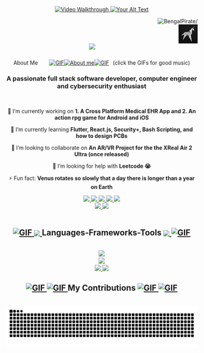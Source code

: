 <p align="center">
  <a href="https://www.youtube.com/watch?v=tmNpR_xQd8E">
    <img src="https://media4.giphy.com/media/v1.Y2lkPTc5MGI3NjExMWtlcmVnMXNic3hoMjNmN2hqbjYzbnNubThwODc0ZzdseHhoaTg3aiZlcD12MV9pbnRlcm5hbF9naWZfYnlfaWQmY3Q9Zw/6v8Eh5MHAl7WP9A78Z/giphy.gif" alt="Video Walkthrough" height="250px">
  </a>
  <a href="https://www.youtube.com/watch?v=_9bw_VtMUGA">
    <img src="https://i.imgur.com/0vgmLsY.gif" alt="Your Alt Text" height="250px" width="250px"> 
  </a>
</p>

<!--img align="right" src="https://visitor-badge.laobi.icu/badge?page_id=BengalPirate.BengalPirate" /-->

<img align="right" src="https://komarev.com/ghpvc/?username=BengalPirate&label=Edgerunners&color=0e75b6&style=flat" alt=BengalPirate/>
<br>
<img align="right" src="Bladerunner.jpg" alt="Bladerunner Image" width="50" height="50">

<h1 align="center">
  <a href="https://www.youtube.com/watch?v=1JNmz17gnMw&list=RDWK2R6RNwHDY&index=2">
    <img src="https://readme-typing-svg.herokuapp.com/?font=Righteous&size=35&center=true&vCenter=true&width=500&height=70&duration=4000&lines=Hello+Friend+👋;" />
  </a>
</h1>

<div align="center" style="display: flex; align-items: center; justify-content: center;">
  <div style="margin-right: 30px;">About Me</div>
    <a href="https://www.youtube.com/watch?v=CmwRQqJsegw&list=PLF42D0352FB78B009&index=5">
      <img src="https://media0.giphy.com/media/v1.Y2lkPTc5MGI3NjExa2FxcHhrbjhhczQ2N21oMzVlNXlpZGY4bzZqOWgzbWticmQ4dmJsaiZlcD12MV9pbnRlcm5hbF9naWZfYnlfaWQmY3Q9Zw/AOSwwqVjNZlDO/giphy.gif" alt="GIF" style="width: 60px; height: 60px;">
    </a>
    <a href="https://www.youtube.com/watch?v=WeRQ_Essido">
      <img src="https://github.com/7oSkaaa/7oSkaaa/blob/main/Images/about_me.gif?raw=true" width="50px" alt="About me">
    </a>
    <a href="https://www.youtube.com/watch?v=CmwRQqJsegw&list=PLF42D0352FB78B009&index=5">
      <img src="https://media0.giphy.com/media/v1.Y2lkPTc5MGI3NjExa2FxcHhrbjhhczQ2N21oMzVlNXlpZGY4bzZqOWgzbWticmQ4dmJsaiZlcD12MV9pbnRlcm5hbF9naWZfYnlfaWQmY3Q9Zw/AOSwwqVjNZlDO/giphy.gif" alt="GIF" style="width: 60px; height: 60px;">
    </a>
  <div style="margin-left: 10px;">(click the GIFs for good music)</div>
</div>



<h3 align="center">A passionate full stack software developer, computer engineer and cybersecurity enthusiast</h3>

<br/>

<div align="center">

 🔭 I’m currently working on **1. A Cross Platform Medical EHR App and 2. An action rpg game for Android and iOS**
 
 🌱 I’m currently learning **Flutter, React.js, Security+, Bash Scripting, and how to design PCBs**
 
 👯 I’m looking to collaborate on **An AR/VR Project for the the XReal Air 2 Ultra (once released)**
 
 🤔 I’m looking for help with **Leetcode 😭**
  <!-- -- 💬 Ask me about ...              - 📫 How to reach me: ... - 😄 Pronouns: **he/him** -->
 ⚡ Fun fact: **Venus rotates so slowly that a day there is longer than a year on Earth**

</div>

<div align="center">
  <a href="mailto:BengalPirate@proton.me">
    <img src="https://img.shields.io/badge/Protonmail-6C4AFE?style=for-the-badge&logo=protonmail&logoColor=white"/>
  </a>
  <!--<a href="https://www.linkedin.com/in/brandon-newton-519607251/">
    <img src="https://img.shields.io/badge/LinkedIn-0077B5?style=for-the-badge&logo=linkedin&logoColor=white" />
  </a>-->
  <a href="https://gitlab.com/BengalPirate">
    <img src="https://img.shields.io/badge/Gitlab-E14328?style=for-the-badge&logo=gitlab&logoColor=FF9E1B"/>
  </a>
  <a href="https://bitbucket.org/bengalpirate/workspace/overview/">
    <img src="https://img.shields.io/badge/Bitbucket-0052CC?style=for-the-badge&logo=bitbucket&logoColor=5298FB"/>
  </a>
   <a href="https://stackoverflow.com/users/22466566/bengalpirate">
    <img src="https://img.shields.io/badge/stack_overflow-BFBDBB?style=for-the-badge&logo=stackoverflow&logoColor=F48425"/>
  </a>
  <a href="https://www.flux.ai/bengalpirate">
    <img src="https://img.shields.io/badge/Flux.AI-34544C?style=for-the-badge&logo=amazonec2&logoColor=1CFAC2"/>
  </a>
</div>
<div align="center">
  <a href="https://leetcode.com/BengalPirate/">
    <img src="https://img.shields.io/badge/LeetCode-BFBDBB?style=for-the-badge&logo=leetcode&logoColor=FFA116"/>
  </a>
  <a href="https://www.codewars.com/users/BengalPirate">
    <img src="https://img.shields.io/badge/CodeWars-B1361E?style=for-the-badge&logo=codewars&logoColor=FFFFFF"/>
  </a>
</div>

<br/>

<h2 align="center">
  <a href="https://www.youtube.com/watch?v=xKISdd2mKzU"><img src="https://media2.giphy.com/media/v1.Y2lkPTc5MGI3NjExaGZ1N29wZ2JtYWZsN3Q0ZWYxdHlwaTFueTA2c3dkdGF0MWJkdTVtcCZlcD12MV9pbnRlcm5hbF9naWZfYnlfaWQmY3Q9Zw/xebOoxouppcGs/giphy.gif" alt="GIF" style="width: 80px; height: 80px;"> </a>
  <a href ="https://www.youtube.com/watch?v=8nW4jypamrA"><img src="https://github.com/7oSkaaa/7oSkaaa/blob/main/Images/Statistics.gif?raw=true" width="50px" style="vertical-align:middle;"> </a>
  Languages-Frameworks-Tools 
  <a href ="https://www.youtube.com/watch?v=8nW4jypamrA"><img src="https://github.com/7oSkaaa/7oSkaaa/blob/main/Images/Statistics.gif?raw=true" width="50px" style="vertical-align:middle;"> </a>
  <a href="https://www.youtube.com/watch?v=xKISdd2mKzU"><img src ="https://media4.giphy.com/media/v1.Y2lkPTc5MGI3NjExYTlvN29mNWdlYmY1eDR5Z3hoMWtybTdlNHdrZmJqaDd3ZXQ4MTY2ZCZlcD12MV9pbnRlcm5hbF9naWZfYnlfaWQmY3Q9Zw/XTAqdwCL2oEus/giphy.gif" alt="GIF" style="width: 80px; height: 80px;"></a>
</h2>

<br/>
<div align="center">
  <a href="https://skillicons.dev">
    <img src="https://skillicons.dev/icons?i=git,py,cpp,java,c,html,css,javascript,kotlin,swift,dart"/><br>
    <img src="https://skillicons.dev/icons?i=figma,vscode,androidstudio,vim,bash,powershell,flutter,fortran,r"/><br>
    <img src="https://skillicons.dev/icons?i=matlab,react,replit,raspberrypi,tensorflow,arduino,docker"/>
    <img src="https://skillicons.dev/icons?i=godot,unity,unreal,ai,linux"/>
    <!-- <img src="https://skillicons.dev/icons?i=angular,aws,azure,blender,bsd,firebase,mongodb,go,gtk,haskell,jquery,mysql,node.js,php,postgres,rails,ruby,rust,sass,ts,"/>-->
  </a>
</div>

<div align="center">
  <h2> <a href="https://www.youtube.com/watch?v=G8Su5LiDBeY"><img src="https://media2.giphy.com/media/v1.Y2lkPTc5MGI3NjExYTJoanh0Y2g0aXJrdnoxeHpnaG10b2o2cXZjamRmN3p0MXRodXA2bSZlcD12MV9pbnRlcm5hbF9naWZfYnlfaWQmY3Q9Zw/26uf7ScTyyojrKIqA/giphy.gif" alt="GIF" style="width: 40px; height: 40px;"> </a> <a href="https://www.youtube.com/watch?v=7AvCbBsDXGM&list=RD7AvCbBsDXGM&index=2"><img src="https://media1.giphy.com/media/v1.Y2lkPTc5MGI3NjExMjh1YnllcHA2a3Y5bTgwZTRpZGJqMGNqMDA4cTBsbGxuaWU4cXRtcyZlcD12MV9pbnRlcm5hbF9naWZfYnlfaWQmY3Q9Zw/3oKIPlCroSFHV8uoko/giphy.gif" alt="GIF" style="width: 40px; height: 40px;"> </a> My Contributions <a href="https://www.youtube.com/watch?v=7AvCbBsDXGM&list=RD7AvCbBsDXGM&index=2"><img src="https://media1.giphy.com/media/v1.Y2lkPTc5MGI3NjExMjh1YnllcHA2a3Y5bTgwZTRpZGJqMGNqMDA4cTBsbGxuaWU4cXRtcyZlcD12MV9pbnRlcm5hbF9naWZfYnlfaWQmY3Q9Zw/3oKIPlCroSFHV8uoko/giphy.gif" alt="GIF" style="width: 40px; height: 40px;"> <a href="https://www.youtube.com/watch?v=G8Su5LiDBeY"> <img src="https://media2.giphy.com/media/v1.Y2lkPTc5MGI3NjExYTJoanh0Y2g0aXJrdnoxeHpnaG10b2o2cXZjamRmN3p0MXRodXA2bSZlcD12MV9pbnRlcm5hbF9naWZfYnlfaWQmY3Q9Zw/26uf7ScTyyojrKIqA/giphy.gif" alt="GIF" style="width: 40px; height: 40px;"> </a> </h2>
  <br>
  <a href= "https://www.youtube.com/watch?v=B7PnQBn5k_E">  
    <img alt="snake eating my contributions" src="https://raw.githubusercontent.com/BengalPirate/BengalPirate/output/github-contribution-grid-snake.svg"/>
  </a>

  <br/><br/><br/>
</div>





















